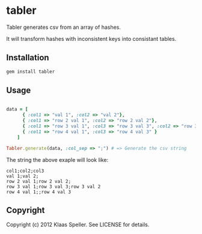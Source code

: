 # tabler

Tabler generates csv from an array of hashes.

It will transform hashes with inconsistent keys into consistant tables.

## Installation

```bash
gem install tabler
```

## Usage

```ruby

data = [
      { :col1 => "val 1", :col2 => "val 2"}, 
      { :col1 => "row 2 val 1", :col2 => "row 2 val 2"},
      { :col1 => "row 3 val 1", :col3 => "row 3 val 3", :col2 => "row 3 val 2"},
      { :col1 => "row 4 val 1", :col3 => "row 4 val 3" }
    ]

Tabler.generate(data, :col_sep => ";") # => Generate the csv string

```

The string the above exaple will look like:

```
col1;col2;col3
val 1;val 2;
row 2 val 1;row 2 val 2;
row 3 val 1;row 3 val 3;row 3 val 2
row 4 val 1;;row 4 val 3

```

## Copyright

Copyright (c) 2012 Klaas Speller. See LICENSE for details.

